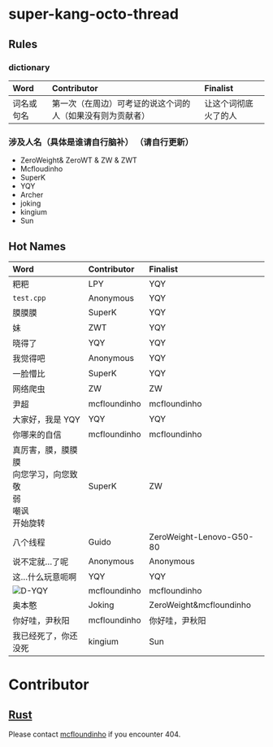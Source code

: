 # super-kang-octo-thread
## Rules  
### dictionary
|Word|Contributor|Finalist|
|:--|:-----------|:-------|
|词名或句名|第一次（在周边）可考证的说这个词的人（如果没有则为贡献者）|让这个词彻底火了的人|  



### 涉及人名（具体是谁请自行脑补） （请自行更新）
- ZeroWeight& ZeroWT & ZW & ZWT
- Mcfloudinho
- SuperK
- YQY
- Archer
- joking
- kingium
- Sun

## Hot Names

|Word|Contributor|Finalist|
|:--|:-----------|:-------|
|粑粑| LPY|YQY|
|`test.cpp`|Anonymous|YQY|
|膜膜膜|SuperK|YQY|
|妹|ZWT|YQY|
|晓得了|YQY|YQY|
|我觉得吧|Anonymous|YQY|
|一脸懵比|SuperK|YQY|
|网络爬虫|ZW|ZW|
|尹超|mcfloundinho|mcfloundinho| 
|大家好，我是 YQY|YQY|YQY|
|你哪来的自信|mcfloundinho|mcfloundinho|
|真厉害，膜，膜膜膜<br>向您学习，向您致敬<br> 弱 <br> 嘲讽 <br> 开始旋转|SuperK| ZW|
|八个线程 |Guido|ZeroWeight-Lenovo-G50-80|
|说不定就…了呢| Anonymous|Anonymous|
|这…什么玩意呃啊| YQY|YQY|
|![D-YQY](http://p1.bpimg.com/4851/91d36da3d1587e80.png)|mcfloundinho|mcfloundinho|
|奥本憨|Joking|ZeroWeight&mcfloundinho|
|你好哇，尹秋阳|mcfloundinho|你好哇，尹秋阳|
|我已经死了，你还没死|kingium|Sun|

# Contributor

## [**Rust**](https://github.com/mcfloundinho/PanRust)

Please contact [mcfloundinho](https://github.com/mcfloundinho) if you encounter 404.

